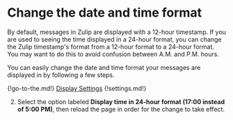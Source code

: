 # Change the date and time format

By default, messages in Zulip are displayed with a 12-hour timestamp. If you are
used to seeing the time displayed in a 24-hour format, you can change the Zulip
timestamp's format from a 12-hour format to a 24-hour format. You may want to do
this to avoid confusion between A.M. and P.M. hours.

You can easily change the date and time format your messages are displayed in by
following a few steps.

{!go-to-the.md!} [Display Settings](/#settings/display-settings)
{!settings.md!}

2. Select the option labeled
    **Display time in 24-hour format (17:00 instead of 5:00 PM)**, then reload
    the page in order for the change to take effect.
